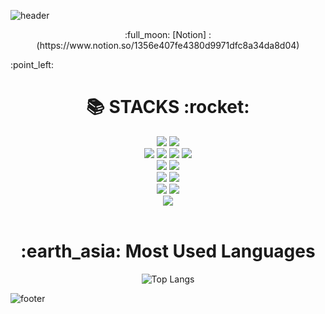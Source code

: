 ![header](https://capsule-render.vercel.app/api?type=waving&color=auto&width=100%&height=300&section=header&text=Hello!%20Moon!&fontSize=90&animation=fadeIn&fontAlignY=38&desc=born%201995&descAlignY=51&descAlign=62)

<p align="center">:full_moon: [Notion] : (https://www.notion.so/1356e407fe4380d9971dfc8a34da8d04)</p> :point_left:

<br>

<h1 align="center">📚 STACKS :rocket:</h1>

<div align="center">
  <img src="https://img.shields.io/badge/java-007396?style=for-the-badge&logo=java&logoColor=white"> 
  <img src="https://img.shields.io/badge/mysql-4479A1?style=for-the-badge&logo=mysql&logoColor=white"> 
  <br>
  <img src="https://img.shields.io/badge/html5-E34F26?style=for-the-badge&logo=html5&logoColor=white"> 
  <img src="https://img.shields.io/badge/css-1572B6?style=for-the-badge&logo=css3&logoColor=white"> 
  <img src="https://img.shields.io/badge/javascript-F7DF1E?style=for-the-badge&logo=javascript&logoColor=black"> 
  <img src="https://img.shields.io/badge/jquery-0769AD?style=for-the-badge&logo=jquery&logoColor=white">
  <br>
  <img src="https://img.shields.io/badge/react-61DAFB?style=for-the-badge&logo=react&logoColor=black"> 
  <img src="https://img.shields.io/badge/node.js-339933?style=for-the-badge&logo=Node.js&logoColor=white">
  <br>
  <img src="https://img.shields.io/badge/spring-6DB33F?style=for-the-badge&logo=spring&logoColor=white"> 
  <img src="https://img.shields.io/badge/bootstrap-7952B3?style=for-the-badge&logo=bootstrap&logoColor=white">
  <br>
  <img src="https://img.shields.io/badge/github-181717?style=for-the-badge&logo=github&logoColor=white">
  <img src="https://img.shields.io/badge/git-F05032?style=for-the-badge&logo=git&logoColor=white">
  <br>
  <img src="https://img.shields.io/badge/apache%20tomcat-F8DC75?style=for-the-badge&logo=apachetomcat&logoColor=white">
</div>

<br>

<h1 align="center">:earth_asia: Most Used Languages</h1>

<div align="center">
  <img src="https://github-readme-stats.vercel.app/api/top-langs/?username=Seodongmun" alt="Top Langs" />
</div>

![footer](https://capsule-render.vercel.app/api?type=waving&color=auto&width=100%&height=300&section=footer&text=GoodBye!%20world!&fontSize=45)
